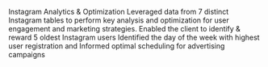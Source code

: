 Instagram Analytics & Optimization 
Leveraged data from 7 distinct Instagram tables to perform key analysis and optimization for 
user engagement and marketing strategies.
Enabled the client to identify & reward 5 oldest Instagram users
Identified the day of the week with highest user registration and Informed optimal scheduling 
for advertising campaigns
